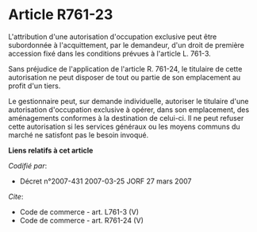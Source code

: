 # Article R761-23

L'attribution d'une autorisation d'occupation exclusive peut être subordonnée à l'acquittement, par le demandeur, d'un droit
de première accession fixé dans les conditions prévues à l'article L. 761-3. 

Sans préjudice de l'application de l'article R. 761-24, le titulaire de cette autorisation ne peut disposer de tout ou partie
de son emplacement au profit d'un tiers. 

Le gestionnaire peut, sur demande individuelle, autoriser le titulaire d'une autorisation d'occupation exclusive à opérer,
dans son emplacement, des aménagements conformes à la destination de celui-ci. Il ne peut refuser cette autorisation si les
services généraux ou les moyens communs du marché ne satisfont pas le besoin invoqué.

**Liens relatifs à cet article**

_Codifié par_:

  - Décret n°2007-431 2007-03-25 JORF 27 mars 2007

_Cite_:

  - Code de commerce - art. L761-3 (V)
  - Code de commerce - art. R761-24 (V)
